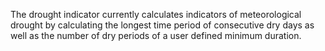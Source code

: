 The drought indicator currently calculates indicators of meteorological drought by calculating the longest time period of consecutive dry days as well as the number of dry periods of a user defined minimum duration.